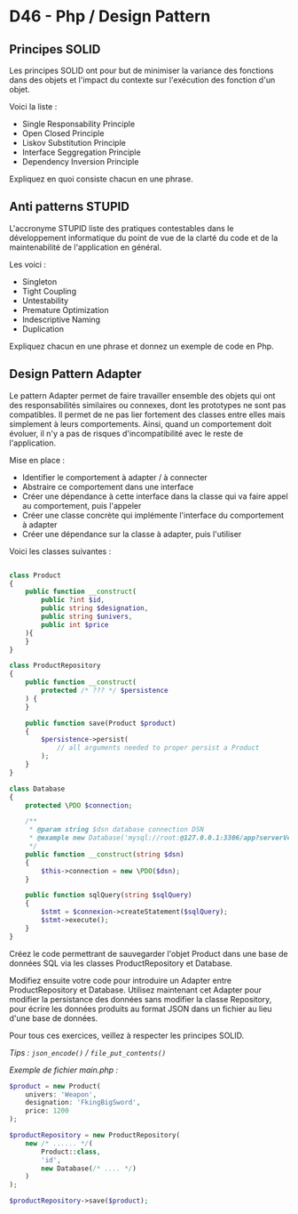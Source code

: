 # D46 - Php / Design Pattern

## Principes SOLID

Les principes SOLID ont pour but de minimiser la variance des fonctions dans des objets et l'impact du contexte sur l'exécution des fonction d'un objet.

Voici la liste :
 - Single Responsability Principle
 - Open Closed Principle
 - Liskov Substitution Principle
 - Interface Seggregation Principle
 - Dependency Inversion Principle

Expliquez en quoi consiste chacun en une phrase.

## Anti patterns STUPID

L'accronyme STUPID liste des pratiques contestables dans le développement informatique du point de vue de la clarté du code et de la maintenabilité de l'application en général.

Les voici :
 - Singleton
 - Tight Coupling
 - Untestability
 - Premature Optimization
 - Indescriptive Naming
 - Duplication

Expliquez chacun en une phrase et donnez un exemple de code en Php.

## Design Pattern Adapter

Le pattern Adapter permet de faire travailler ensemble des objets qui ont des responsabilités similaires ou connexes, dont les prototypes ne sont pas compatibles.
Il permet de ne pas lier fortement des classes entre elles mais simplement à leurs comportements. Ainsi, quand un comportement doit évoluer, il n'y a pas de risques d'incompatibilité avec le reste de l'application.

Mise en place :
  - Identifier le comportement à adapter / à connecter
  - Abstraire ce comportement dans une interface
  - Créer une dépendance à cette interface dans la classe qui va faire appel au comportement, puis l'appeler
  - Créer une classe concrète qui implémente l'interface du comportement à adapter
  - Créer une dépendance sur la classe à adapter, puis l'utiliser

Voici les classes suivantes :
```php

class Product
{
    public function __construct(
        public ?int $id,
        public string $designation,
        public string $univers,
        public int $price
    ){
    }
}

class ProductRepository
{
    public function __construct(
        protected /* ??? */ $persistence
    ) {
    }

    public function save(Product $product)
    {
        $persistence->persist(
            // all arguments needed to proper persist a Product
        );
    }
}

class Database
{
    protected \PDO $connection;

    /**
     * @param string $dsn database connection DSN
     * @example new Database('mysql://root:@127.0.0.1:3306/app?serverVersion=10.11.2-MariaDB&charset=utf8mb4')
     */
    public function __construct(string $dsn)
    {
        $this->connection = new \PDO($dsn);
    }

    public function sqlQuery(string $sqlQuery)
    {
        $stmt = $connexion->createStatement($sqlQuery);
        $stmt->execute();
    }
}

```

Créez le code permettrant de sauvegarder l'objet Product dans une base de données SQL via les classes ProductRepository et Database.

Modifiez ensuite votre code pour introduire un Adapter entre ProductRepository et Database.
Utilisez maintenant cet Adapter pour modifier la persistance des données sans modifier la classe Repository, pour écrire les données produits au format JSON dans un fichier au lieu d'une base de données.

Pour tous ces exercices, veillez à respecter les principes SOLID.

_Tips : ```json_encode()``` / ```file_put_contents()```_

_Exemple de fichier main.php :_
```php
$product = new Product(
    univers: 'Weapon',
    designation: 'FkingBigSword',
    price: 1200
);

$productRepository = new ProductRepository(
    new /* ...... */(
        Product::class,
        'id',
        new Database(/* .... */)
    )
);

$productRepository->save($product);
```
